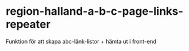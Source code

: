 # region-halland-a-b-c-page-links-repeater
Funktion för att skapa abc-länk-listor + hämta ut i front-end
